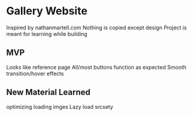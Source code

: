 # Gallery Website
Inspired by nathanmartell.com
Nothing is copied except design
Project is meant for learning while building

## MVP
Looks like reference page
All/most buttons function as expected
Smooth transition/hover effects

## New Material Learned
optimizing loading imges
Lazy load
srcsety
